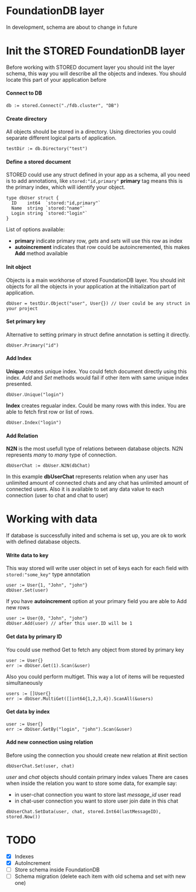 # FoundationDB layer
In development, schema are about to change in future

# Init the STORED FoundationDB layer
Before working with STORED document layer you should init the layer schema,
this way you will describe all the objects and indexes. You should locate this part of your application
before

#### Connect to DB
```
db := stored.Connect("./fdb.cluster", "DB")
```

#### Create directory
All objects should be stored in a directory. Using directories you could separate different logical parts of application.
```
testDir := db.Directory("test")
```

#### Define a stored document
STORED could use any struct defined in your app as a schema, all you need is to add annotations, like ```stored:"id,primary"```
**primary** tag means this is the primary index, which will identify your object.
```
type dbUser struct {
  ID    int64  `stored:"id,primary"`
  Name  string `stored:"name"`
  Login string `stored:"login"`
}
```
List of options available:
- **primary** indicate primary row, *gets* and *sets* will use this row as index
- **autoincrement** indicates that row could be autoincremented, this makes **Add** method available

#### Init object
Objects is a main workhorse of stored FoundationDB layer.
You should init objects for all the objects in your application at the initialization part of application.
```
dbUser = testDir.Object("user", User{}) // User could be any struct in your project
```

#### Set primary key
Alternative to setting primary in struct define annotation is setting it directly.
```
dbUser.Primary("id")
```

#### Add Index
**Unique** creates unique index. You could fetch document directly using this index.
*Add* and *Set* methods would fail if other item with same unique index presented.
```
dbUser.Unique("login")
```
**Index** creates regualar index. Could be many rows with this index. You are able to fetch first row or list of rows.
```
dbUser.Index("login")
```

#### Add Relation
**N2N** is the most usefull type of relations between database objects. N2N represents *many* to *many* type of connection.
```
dbUserChat := dbUser.N2N(dbChat)
```
In this example **dbUserChat** represents relation when any user has unlimited amount of connected chats and any chat has
unlimited amount of connected users. Also it is available to set any data value to each connection (user to chat and chat to user)

# Working with data
If database is successfully inited and schema is set up, you are ok to work with defined database objects.

#### Write data to key
This way stored will write user object in set of keys each for each field with `stored:"some_key"` type annotation
```
user := User{1, "John", "john"}
dbUser.Set(user)
```
If you have **autoincrement** option at your primary field you are able to Add new rows
```
user := User{0, "John", "john"}
dbUser.Add(user) // after this user.ID will be 1
```

#### Get data by primary ID
You could use method Get to fetch any object from stored by primary key
```
user := User{}
err := dbUser.Get(1).Scan(&user)
```
Also you could perform multiget. This way a lot of items will be requested simultaneously
```
users := []User{}
err := dbUser.MultiGet([]int64{1,2,3,4}).ScanAll(&users)
```

#### Get data by index
```
user := User{}
err := dbUser.GetBy("login", "john").Scan(&user)
```

#### Add new connection using relation
Before using the connection you should create new relation at #init section
```
dbUserChat.Set(user, chat)
```
*user* and *chat* objects should contain primary index values
There are cases when inside the relation you want to store some data, for example say:
* in user-chat connection you want to store last *message_id* user read
* in chat-user connection you want to store user join date in this chat
```
dbUserChat.SetData(user, chat, stored.Int64(lastMessageID), stored.Now())
```

# TODO
- [x] Indexes
- [x] AutoIncrement
- [ ] Store schema inside FoundationDB
- [ ] Schema migration (delete each item with old schema and set with new one)

